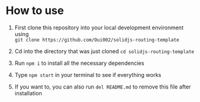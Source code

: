 # How to use

1. First clone this repository into your local development environment using <br>
`git clone https://github.com/Oui002/solidjs-routing-template `

2. Cd into the directory that was just cloned `cd solidjs-routing-template`

3. Run `npm i` to install all the necessary dependencies 

4. Type `npm start` in your terminal to see if everything works

5. If you want to, you can also run `del README.md` to remove this file after installation